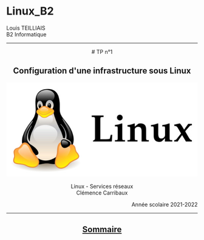 # Linux_B2


Louis TEILLIAIS                      
B2 Informatique
***
<center>
<div>
# TP n°1

<h2>Configuration d'une infrastructure sous Linux</h2>


<img src ="images/linux_logo.jpg">


Linux - Services réseaux <br>
Clémence Carribaux <br>
</div>
<center>
<div style="text-align: right"> Année scolaire 2021-2022 </div>

***
## [Sommaire](TP1/sommaire.md)
